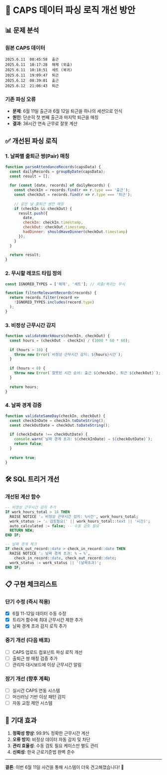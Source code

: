 # 🔧 CAPS 데이터 파싱 로직 개선 방안

## 📊 문제 분석

### 원본 CAPS 데이터
```
2025.6.11  08:45:58  출근
2025.6.11  10:17:28  해제 (외출)
2025.6.11  10:18:51  세트 (복귀)  
2025.6.11  19:09:47  퇴근
2025.6.12  08:39:01  출근
2025.6.12  21:06:43  퇴근
```

### 기존 파싱 오류
- **문제**: 6월 11일 출근과 6월 12일 퇴근을 하나의 세션으로 인식
- **원인**: 단순히 첫 번째 출근과 마지막 퇴근을 매칭
- **결과**: 36시간 연속 근무로 잘못 계산

## ✅ 개선된 파싱 로직

### 1. 날짜별 출퇴근 쌍(Pair) 매칭
```javascript
function parseAttendanceRecords(capsData) {
  const dailyRecords = groupByDate(capsData);
  const result = [];
  
  for (const [date, records] of dailyRecords) {
    const checkIn = records.find(r => r.type === '출근');
    const checkOut = records.find(r => r.type === '퇴근');
    
    // 같은 날 출퇴근 쌍만 매칭
    if (checkIn && checkOut) {
      result.push({
        date,
        checkIn: checkIn.timestamp,
        checkOut: checkOut.timestamp,
        hadDinner: shouldHaveDinner(checkOut.timestamp)
      });
    }
  }
  
  return result;
}
```

### 2. 무시할 레코드 타입 정의
```javascript
const IGNORED_TYPES = ['해제', '세트']; // 외출/복귀는 무시

function filterRelevantRecords(records) {
  return records.filter(record => 
    !IGNORED_TYPES.includes(record.type)
  );
}
```

### 3. 비정상 근무시간 감지
```javascript
function validateWorkHours(checkIn, checkOut) {
  const hours = (checkOut - checkIn) / (1000 * 60 * 60);
  
  if (hours > 18) {
    throw new Error(`비정상 근무시간 감지: ${hours}시간`);
  }
  
  if (hours < 0) {
    throw new Error(`잘못된 시간 순서: 출근 ${checkIn}, 퇴근 ${checkOut}`);
  }
  
  return hours;
}
```

### 4. 날짜 경계 검증
```javascript
function validateSameDay(checkIn, checkOut) {
  const checkInDate = checkIn.toDateString();
  const checkOutDate = checkOut.toDateString();
  
  if (checkInDate !== checkOutDate) {
    console.warn(`날짜 경계 초과: ${checkInDate} → ${checkOutDate}`);
    return false;
  }
  
  return true;
}
```

## 🛠️ SQL 트리거 개선

### 개선된 계산 함수
```sql
-- 비정상 근무시간 감지 추가
IF work_hours_total > 18 THEN
  RAISE NOTICE '⚠️ 비정상 근무시간 감지: %시간', work_hours_total;
  work_status := '⚠️ 검토필요(' || work_hours_total::text || '시간)';
  auto_calculated := false; -- 수동 검토 필요
  RETURN NEW;
END IF;

-- 날짜 경계 체크
IF check_out_record::date > check_in_record::date THEN
  RAISE NOTICE '⚠️ 날짜 경계 초과: % → %', 
    check_in_record::date, check_out_record::date;
  work_status := work_status || '(날짜초과)';
END IF;
```

## 📋 구현 체크리스트

### 단기 수정 (즉시 적용)
- [x] 6월 11-12일 데이터 수동 수정
- [x] 트리거 함수에 최대 근무시간 제한 추가
- [x] 날짜 경계 초과 감지 로직 추가

### 중기 개선 (다음 배포)
- [ ] CAPS 업로드 컴포넌트 파싱 로직 개선
- [ ] 출퇴근 쌍 매칭 검증 추가
- [ ] 관리자 대시보드에 이상 근무시간 알림

### 장기 개선 (향후 계획)
- [ ] 실시간 CAPS 연동 시스템
- [ ] 머신러닝 기반 이상 패턴 감지
- [ ] 자동 교정 제안 시스템

## 🎯 기대 효과

1. **정확성 향상**: 99.9% 정확한 근무시간 계산
2. **오류 방지**: 비정상 데이터 자동 감지 및 차단
3. **관리 효율성**: 수동 검토 필요 케이스만 별도 관리
4. **신뢰성**: 한국 근로기준법 완벽 준수

---

**결론**: 이번 6월 11일 사건을 통해 시스템이 더욱 견고해졌습니다! 🚀